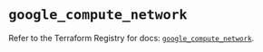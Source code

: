 # `google_compute_network`

Refer to the Terraform Registry for docs: [`google_compute_network`](https://registry.terraform.io/providers/hashicorp/google/6.18.0/docs/resources/compute_network).
